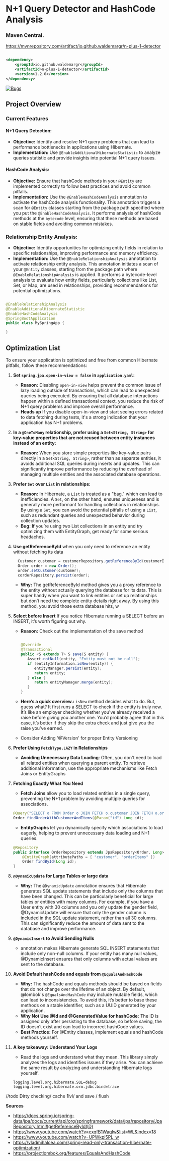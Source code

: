 # N+1 Query Detector and HashCode Analysis

### Maven Central.

https://mvnrepository.com/artifact/io.github.waldemargr/n-plus-1-detector

```xml

<dependency>
    <groupId>io.github.waldemargr</groupId>
    <artifactId>n-plus-1-detector</artifactId>
    <version>1.2.0</version>
</dependency>
```

[![Bugs](https://sonarcloud.io/api/project_badges/measure?project=waldemarGr_n-plus-1-detector&metric=bugs)](https://sonarcloud.io/summary/new_code?id=waldemarGr_n-plus-1-detector)

## Project Overview

### Current Features

#### N+1 Query Detection:

- **Objective:** Identify and resolve N+1 query problems that can lead to performance bottlenecks in applications using
  Hibernate.
- **Implementation:** Use `@EnableAdditionalHibernateStatistic` to analyze queries statistic and provide insights into
  potential
  N+1 query issues.

#### HashCode Analysis:

- **Objective:** Ensure that hashCode methods in your `@Entity` are implemented correctly to follow best practices and
  avoid common pitfalls.
- **Implementation:** Use the `@EnableHashCodeAnalysis` annotation to activate the hashCode analysis functionality. This
  annotation triggers a scan for `@Entity` classes starting from the package path specified where you put the
  `@EnableHashCodeAnalysis`. It performs analysis of hashCode methods at the `bytecode` level, ensuring that these
  methods are based on stable fields and avoiding common mistakes.

### Relationship Entity Analysis:

- **Objective:** Identify opportunities for optimizing entity fields in relation to specific relationships, improving
  performance and memory efficiency.
- **Implementation:** Use the `@EnableRelationshipAnalysis` annotation to activate relationship entity analysis. This
  annotation initiates a scan of your `@Entity` classes, starting from the package path
  where `@EnableRelationshipAnalysis`
  is applied. It performs a bytecode-level analysis to evaluate how entity fields, particularly collections like List,
  Set, or Map, are used in relationships, providing recommendations for potential optimizations.

```java

@EnableRelationshipAnalysis
@EnableAdditionalHibernateStatistic
@EnableHashCodeAnalysis
@SpringBootApplication
public class MySpringApp {

}
```

## Optimization List

To ensure your application is optimized and free from common Hibernate pitfalls, follow these recommendations:

1. **Set `spring.jpa.open-in-view = false` in `application.yaml`:**
    - **Reason:** Disabling `open-in-view` helps prevent the common issue of lazy loading outside of transactions, which
      can lead to unexpected queries being executed. By ensuring that all database interactions happen within a defined
      transactional context, you reduce the risk of N+1 query problems and improve overall performance.
    - **Heads up** If you disable open-in-view and start seeing errors related to data fetching during tests, it's a
      strong indication that your application has N+1 problems.

2. **In a `@OneToMany` relationship, prefer using a `Set<String, String>` for key-value properties that are not reused
   between entity instances instead of an entity:**
    - **Reason:** When you store simple properties like key-value pairs directly in a `Set<String, String>`, rather than
      as separate entities, it avoids additional SQL queries during inserts and updates. This can significantly improve
      performance by reducing the overhead of managing multiple entities and the associated database operations.

3. **Prefer `Set` over `List` in relationships:**
    - **Reason:** In Hibernate, a `List` is treated as a "bag," which can lead to inefficiencies. A `Set`, on the other
      hand, ensures uniqueness and is generally more performant for handling collections in relationships. By using
      a `Set`, you can avoid the potential pitfalls of using a `List`, such as redundant queries and unexpected behavior
      during collection updates.
    - **Bug: If** you’re using two List collections in an entity and try optimizing them with EntityGraph, get ready for
      some serious headaches.
4. **Use getReferenceById** when you only need to reference an entity without fetching its data
   ```java 
     Customer customer = customerRepository.getReferenceById(customerId);
     Order order = new Order();
     order.setCustomer(customer);
     corderRepository.persist(order); 
   ```
    - **Why:** The getReferenceById method gives you a proxy reference to the entity without actually querying the
      database for its data. This is super handy when you want to link entities or set up relationships but don’t need
      the complete entity details right away. By using this method, you avoid those extra database hits, w

5. **Select before Insert** If you notice Hibernate running a SELECT before an INSERT, it’s worth figuring out why.
    - **Reason:** Check out the implementation of the save method

       ```java 
       
       @Override
       @Transactional
       public <S extends T> S save(S entity) {
          Assert.notNull(entity, "Entity must not be null");
          if (entityInformation.isNew(entity)) {
             entityManager.persist(entity);
             return entity;
          } else {
             return entityManager.merge(entity);
          }
       }  
       ```
    - **Here’s a quick overview.:**  `isNew` method decides what to do. But, guess what? It first runs a SELECT to check
      if the entity is truly new. It’s like an employer checking whether you've already received a raise before giving
      you another one. You’d probably agree that in this case, it’s better if they skip the extra check and just give
      you the raise you’ve earned.

    - Consider Adding '@Version' for proper Entity Versioning

6. **Prefer Using `FetchType.LAZY` in Relationships**
    - **Avoiding Unnecessary Data Loading**: Often, you don't need to load all related entities when querying a parent
      entity. To retrieve additional information, use the appropriate mechanisms like Fetch Joins or EntityGraphs

7. **Fetching Exactly What You Need**
    - **Fetch Joins** allow you to load related entities in a single query, preventing the N+1 problem by avoiding
      multiple queries for associations.

   ```java
   @Query("SELECT o FROM Order o JOIN FETCH o.customer JOIN FETCH o.orderItems WHERE o.id = :id")
   Order findOrderWithCustomerAndItems(@Param("id") Long id); 
   ```
    - **EntityGraphs** let you dynamically specify which associations to load eagerly, helping to prevent unnecessary
      data loading and N+1 queries.
   ```java
   @Repository
   public interface OrderRepository extends JpaRepository<Order, Long> {
       @EntityGraph(attributePaths = { "customer", "orderItems" })
       Order findById(Long id);
   }
   ```
8. **`@DynamicUpdate` for Large Tables or large data**
    - **Why:** The `@DynamicUpdate` annotation ensures that Hibernate generates SQL update statements that include only
      the columns that have been changed. This can be particularly beneficial for large tables or entities with many
      columns. For example, if you have a User entity with 30 columns and you only update the gender field,
      @DynamicUpdate will ensure that only the gender column is included in the SQL update statement, rather than all 30
      columns. This can significantly reduce the amount of data sent to the database and improve performance.
9. **`@DynamicInsert` to Avoid Sending Nulls**
    - annotation makes Hibernate generate SQL INSERT statements that include only non-null columns. If your entity has
      many null values, @DynamicInsert ensures that only columns with actual
      values are sent to the database.
10. **Avoid Default hashCode and equals from `@EqualsAndHashCode`**
    - **Why:** The hashCode and equals methods should be based on fields that do not change over the lifetime of an
      object. By default, @lombok's `@EqualsAndHashCode` may include mutable fields, which can lead to inconsistencies.
      To avoid this, it’s better to base these methods on a stable identifier, such as a UUID generated by your
      application.
    - **Why Not Use @Id and @GeneratedValue for hashCode:** The ID is assigned only after persisting to the database, so
      before saving, the ID doesn’t exist and can lead to incorrect hashCode values.
    - **Best Practice:** For @Entity classes, implement equals and hashCode methods yourself.
11. **A key takeaway: Understand Your Logs**
    - Read the logs and understand what they mean. This library simply analyzes the logs and identifies issues if they
      arise. You can achieve the same result by analyzing and understanding Hibernate logs yourself.
    ```property
    logging.level.org.hibernate.SQL=debug
    logging.level.org.hibernate.orm.jdbc.bind=trace
    ```

//todo
Dirty checking/ cache 1lvl/ and save / flush

**Sources**

- https://docs.spring.io/spring-data/jpa/docs/current/api/org/springframework/data/jpa/repository/JpaRepository.html#getReferenceById(ID)
- https://www.youtube.com/watch?v=exqfB1WaqIw&list=WL&index=18
- https://www.youtube.com/watch?v=UPWkpl5PL_w
- https://vladmihalcea.com/spring-read-only-transaction-hibernate-optimization/
- https://projectlombok.org/features/EqualsAndHashCode